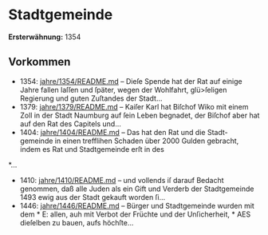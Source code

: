 # Stadtgemeinde

**Ersterwähnung:** 1354

## Vorkommen
- 1354: [jahre/1354/README.md](../jahre/1354/README.md) – Dieſe Spende hat der Rat
auf einige Jahre fallen laſſen und ſpäter, wegen der
Wohlfahrt, glü>ſeligen Regierung und guten Zuſtandes
der Stadt...
- 1379: [jahre/1379/README.md](../jahre/1379/README.md) – Kaiſer Karl hat Biſchof Wiko mit einem Zoll in der
Stadt Naumburg auf ſein Leben begnadet, der Biſchof
aber hat auf den Rat des Capitels und...
- 1404: [jahre/1404/README.md](../jahre/1404/README.md) – Das hat den Rat und die Stadt-
gemeinde in einen trefflihen Schaden über 2000 Gulden
gebracht, indem es Rat und Stadtgemeinde erſt in des

*...
- 1410: [jahre/1410/README.md](../jahre/1410/README.md) – und vollends iſ darauf Bedacht genommen, daß alle
Juden als ein Gift und Verderb der Stadtgemeinde 1493
ewig aus der Stadt gekauft worden ſi...
- 1446: [jahre/1446/README.md](../jahre/1446/README.md) – Bürger und Stadtgemeinde wurden mit dem *
E: allen, auh mit Verbot der Früchte und der Unſicherheit, *
AES dieſelben zu bauen, aufs höchſte...
